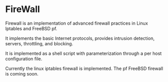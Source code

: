 # FireWall

Firewall is an implementation of advanced firewall practices in Linux Iptables and FreeBSD pf.

It implements the basic Internet protocols, provides intrusion detection, servers, throttling, and blocking.

It is implemented as a shell script with parameterization through a per host configuration file.

Currently the linux iptables firewall is implemented. The pf FreeBSD firewall is coming soon.

